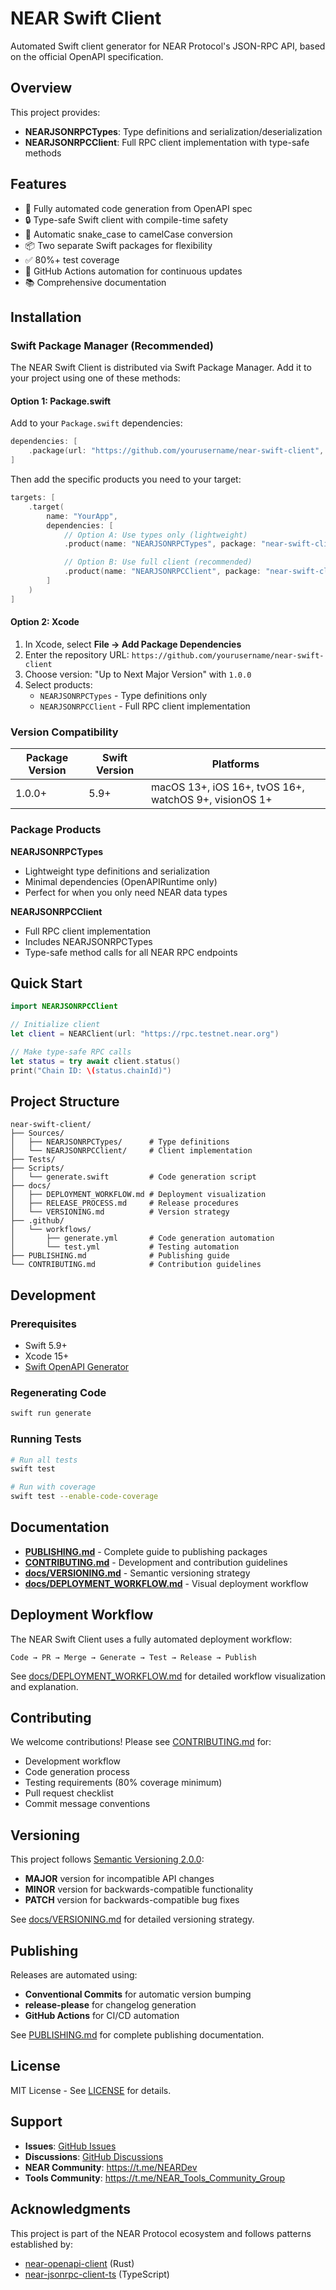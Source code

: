 # NEAR Swift Client

Automated Swift client generator for NEAR Protocol's JSON-RPC API, based on the official OpenAPI specification.

## Overview

This project provides:
- **NEARJSONRPCTypes**: Type definitions and serialization/deserialization
- **NEARJSONRPCClient**: Full RPC client implementation with type-safe methods

## Features

- 🚀 Fully automated code generation from OpenAPI spec
- 🔒 Type-safe Swift client with compile-time safety
- 🐍 Automatic snake_case to camelCase conversion
- 📦 Two separate Swift packages for flexibility
- ✅ 80%+ test coverage
- 🤖 GitHub Actions automation for continuous updates
- 📚 Comprehensive documentation

## Installation

### Swift Package Manager (Recommended)

The NEAR Swift Client is distributed via Swift Package Manager. Add it to your project using one of these methods:

#### Option 1: Package.swift

Add to your `Package.swift` dependencies:

```swift
dependencies: [
    .package(url: "https://github.com/yourusername/near-swift-client", from: "1.0.0")
]
```

Then add the specific products you need to your target:

```swift
targets: [
    .target(
        name: "YourApp",
        dependencies: [
            // Option A: Use types only (lightweight)
            .product(name: "NEARJSONRPCTypes", package: "near-swift-client"),

            // Option B: Use full client (recommended)
            .product(name: "NEARJSONRPCClient", package: "near-swift-client")
        ]
    )
]
```

#### Option 2: Xcode

1. In Xcode, select **File → Add Package Dependencies**
2. Enter the repository URL: `https://github.com/yourusername/near-swift-client`
3. Choose version: "Up to Next Major Version" with `1.0.0`
4. Select products:
   - `NEARJSONRPCTypes` - Type definitions only
   - `NEARJSONRPCClient` - Full RPC client implementation

### Version Compatibility

| Package Version | Swift Version | Platforms |
|----------------|---------------|-----------|
| 1.0.0+ | 5.9+ | macOS 13+, iOS 16+, tvOS 16+, watchOS 9+, visionOS 1+ |

### Package Products

**NEARJSONRPCTypes**
- Lightweight type definitions and serialization
- Minimal dependencies (OpenAPIRuntime only)
- Perfect for when you only need NEAR data types

**NEARJSONRPCClient**
- Full RPC client implementation
- Includes NEARJSONRPCTypes
- Type-safe method calls for all NEAR RPC endpoints

## Quick Start

```swift
import NEARJSONRPCClient

// Initialize client
let client = NEARClient(url: "https://rpc.testnet.near.org")

// Make type-safe RPC calls
let status = try await client.status()
print("Chain ID: \(status.chainId)")
```

## Project Structure

```
near-swift-client/
├── Sources/
│   ├── NEARJSONRPCTypes/      # Type definitions
│   └── NEARJSONRPCClient/     # Client implementation
├── Tests/
├── Scripts/
│   └── generate.swift         # Code generation script
├── docs/
│   ├── DEPLOYMENT_WORKFLOW.md # Deployment visualization
│   ├── RELEASE_PROCESS.md     # Release procedures
│   └── VERSIONING.md          # Version strategy
├── .github/
│   └── workflows/
│       ├── generate.yml       # Code generation automation
│       └── test.yml           # Testing automation
├── PUBLISHING.md              # Publishing guide
└── CONTRIBUTING.md            # Contribution guidelines
```

## Development

### Prerequisites

- Swift 5.9+
- Xcode 15+
- [Swift OpenAPI Generator](https://github.com/apple/swift-openapi-generator)

### Regenerating Code

```bash
swift run generate
```

### Running Tests

```bash
# Run all tests
swift test

# Run with coverage
swift test --enable-code-coverage
```

## Documentation

- **[PUBLISHING.md](PUBLISHING.md)** - Complete guide to publishing packages
- **[CONTRIBUTING.md](CONTRIBUTING.md)** - Development and contribution guidelines
- **[docs/VERSIONING.md](docs/VERSIONING.md)** - Semantic versioning strategy
- **[docs/DEPLOYMENT_WORKFLOW.md](docs/DEPLOYMENT_WORKFLOW.md)** - Visual deployment workflow

## Deployment Workflow

The NEAR Swift Client uses a fully automated deployment workflow:

```
Code → PR → Merge → Generate → Test → Release → Publish
```

See [docs/DEPLOYMENT_WORKFLOW.md](docs/DEPLOYMENT_WORKFLOW.md) for detailed workflow visualization and explanation.

## Contributing

We welcome contributions! Please see [CONTRIBUTING.md](CONTRIBUTING.md) for:
- Development workflow
- Code generation process
- Testing requirements (80% coverage minimum)
- Pull request checklist
- Commit message conventions

## Versioning

This project follows [Semantic Versioning 2.0.0](https://semver.org/):
- **MAJOR** version for incompatible API changes
- **MINOR** version for backwards-compatible functionality
- **PATCH** version for backwards-compatible bug fixes

See [docs/VERSIONING.md](docs/VERSIONING.md) for detailed versioning strategy.

## Publishing

Releases are automated using:
- **Conventional Commits** for automatic version bumping
- **release-please** for changelog generation
- **GitHub Actions** for CI/CD automation

See [PUBLISHING.md](PUBLISHING.md) for complete publishing documentation.

## License

MIT License - See [LICENSE](LICENSE) for details.

## Support

- **Issues**: [GitHub Issues](https://github.com/yourusername/near-swift-client/issues)
- **Discussions**: [GitHub Discussions](https://github.com/yourusername/near-swift-client/discussions)
- **NEAR Community**: https://t.me/NEARDev
- **Tools Community**: https://t.me/NEAR_Tools_Community_Group

## Acknowledgments

This project is part of the NEAR Protocol ecosystem and follows patterns established by:
- [near-openapi-client](https://github.com/PolyProgrammist/near-openapi-client) (Rust)
- [near-jsonrpc-client-ts](https://github.com/near/near-jsonrpc-client-ts) (TypeScript)
